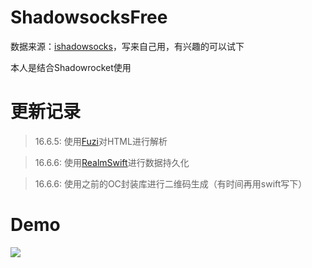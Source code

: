 # ShadowsocksFree
数据来源：[ishadowsocks](http://www.ishadowsocks.net/)，写来自己用，有兴趣的可以试下

本人是结合Shadowrocket使用

# 更新记录
> 16.6.5: 使用[Fuzi](https://github.com/cezheng/Fuzi)对HTML进行解析

> 16.6.6: 使用[RealmSwift](https://github.com/realm/realm-cocoa)进行数据持久化

> 16.6.6: 使用之前的OC封装库进行二维码生成（有时间再用swift写下）

# Demo
![](https://github.com/ChengLuffy/ShadowsocksFree/blob/master/Demo.jpg)
